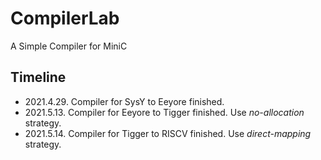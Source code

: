 # CompilerLab
A Simple Compiler for MiniC
## Timeline
- 2021.4.29. Compiler for SysY to Eeyore finished.
- 2021.5.13. Compiler for Eeyore to Tigger finished. Use *no-allocation* strategy.
- 2021.5.14. Compiler for Tigger to RISCV finished. Use *direct-mapping* strategy.